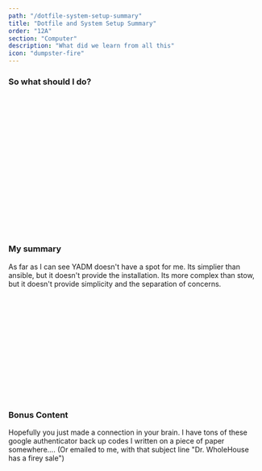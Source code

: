 ```yaml
---
path: "/dotfile-system-setup-summary"
title: "Dotfile and System Setup Summary"
order: "12A"
section: "Computer"
description: "What did we learn from all this"
icon: "dumpster-fire"
---
```


### So what should I do?

<br />
<br />
<br />
<br />
<br />
<br />
<br />
<br />
<br />
<br />
<br />
<br />
<br />
<br />
<br />
<br />

### My summary

As far as I can see YADM doesn't have a spot for me.  Its simplier than
ansible, but it doesn't provide the installation.  Its more complex than stow,
but it doesn't provide simplicity and the separation of concerns.

<br />
<br />
<br />
<br />
<br />
<br />
<br />
<br />
<br />
<br />
<br />
<br />

### Bonus Content
Hopefully you just made a connection in your brain.  I have tons of these
google authenticator back up codes I written on a piece of paper somewhere....
(Or emailed to me, with that subject line "Dr. WholeHouse has a firey sale")
